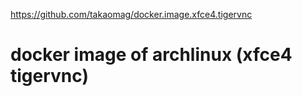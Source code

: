 https://github.com/takaomag/docker.image.xfce4.tigervnc

docker image of archlinux (xfce4 tigervnc)
==========================================
